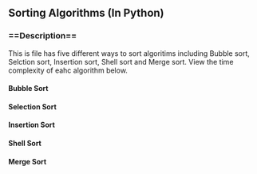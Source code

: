 ## Sorting Algorithms (In Python)

### ==Description==</h3>
This is file has five different ways to sort algoritims including Bubble sort, Selction sort, Insertion sort, Shell sort and Merge sort. View the time complexity of eahc algorithm below.


#### Bubble Sort



#### Selection Sort



#### Insertion Sort



#### Shell Sort



#### Merge Sort